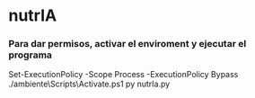 # nutrIA

### Para dar permisos, activar el enviroment y ejecutar el programa
Set-ExecutionPolicy -Scope Process -ExecutionPolicy Bypass
./ambiente\Scripts\Activate.ps1
py nutrIa.py